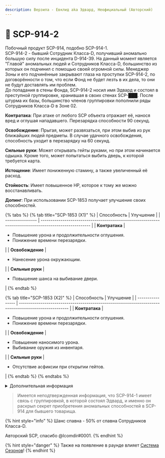 ```yaml
---
description: Верзила - Евклид aka Эдвард, Неофициальный (Авторский)
---
```


# 💪 SCP-914-2

Побочный продукт SCP-914, подобно SCP-914-1.\
SCP-914-2 - бывший Сотрудник Класса-D, получивший аномально большую силу после инцидента D-914-39. На данный момент является "Главой" аномальных людей и Сотрудников Класса-D, большинство из которых он подчинил с помощью своей огромной силы. Менеджер Зоны и его подчинённые закрывают глаза на проступки SCP-914-2, по договорённости о том, что если Фонд не будет лезть в их дела, то они не будут доставлять им проблем.\
До попадания в стены Фонда, SCP-914-2 носил имя Эдвард и состоял в преступной группировке, хранившая в своих стенах SCP-███. После штурма их базы, большинство членов группировки пополнили ряды Сотрудников Класса-D в Зоне 02.

**Контратака**: При атаке от любого SCP объекта отражает её, нанося вред и оглушая нападавшего. Перезарядка способности 90 секунд.

**Освобождение**: Прыгая, может развязаться, при этом выбив из рук ближайших людей предметы. В случае удачного освобождения, способность уходит в перезарядку на 60 секунд.

**Сильные руки**: Может открывать гейты руками, но при этом начинается одышка. Кроме того, может попытаться выбить дверь, к которой требуется карта.

**Истощение**: Имеет пониженную стамину, а также увеличенный её расход.

**Стойкость**: Имеет повышенное HP, которое к тому же можно восстанавливать.

**Допинг**: При использовании SCP-1853 получает улучшение своих способностей.

{% tabs %}
{% tab title="SCP-1853 (X1)" %}
| Способность      | Улучшение                                                                                               |
| ---------------- | ------------------------------------------------------------------------------------------------------- |
| **Контратака**   | <ul><li>Повышение урона и продолжительности оглушения.</li><li>Понижение времени перезарядки.</li></ul> |
| **Освобождение** | <ul><li>Нанесение урона окружающим.</li></ul>                                                           |
| **Сильные руки** | <ul><li>Повышение шанса на выбивание двери.</li></ul>                                                   |
{% endtab %}

{% tab title="SCP-1853 (X2)" %}
| Способность      | Улучшение                                                                                               |
| ---------------- | ------------------------------------------------------------------------------------------------------- |
| **Контратака**   | <ul><li>Повышение урона и продолжительности оглушения.</li><li>Понижение времени перезарядки.</li></ul> |
| **Освобождение** | <ul><li>Повышение наносимого урона.</li><li>Выбивание оружия из инвентаря.</li></ul>                    |
| **Сильные руки** | <ul><li>Отсутствие асфиксии при открытии гейтов.</li></ul>                                              |
{% endtab %}
{% endtabs %}

<details>

<summary>Дополнительная информация</summary>

* **Класс**: Сотрудник Класса-D
* **Оружие**: Кулаки
* **Уровень доступа**: Определяется силой
* **Броня**: Отсутствует
* **Особое снаряжение**: Отсутствует

</details>

> Имеется неподтвержденная информация, что SCP-914-1 имеет связь с группировкой, в которой состоял Эдвард, и именно он раскрыл секрет приобретения аномальных способностей в SCP-914 для бывшего товарища.

{% hint style="info" %}
Шанс спавна - 50% от спавна Сотрудников Класса-D.

Авторский SCP, спасибо @Icomdir#0001.
{% endhint %}

{% hint style="danger" %}
Также на появление в раунде влияет [Система Сезонов](../../server-systems/seasons-system.md)!
{% endhint %}
